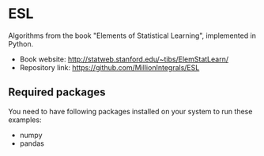 ESL
===

Algorithms from the book "Elements of Statistical Learning", implemented in Python.

- Book website: http://statweb.stanford.edu/~tibs/ElemStatLearn/
- Repository link: https://github.com/MillionIntegrals/ESL

## Required packages

You need to have following packages installed on your system to run these examples:

- numpy
- pandas
